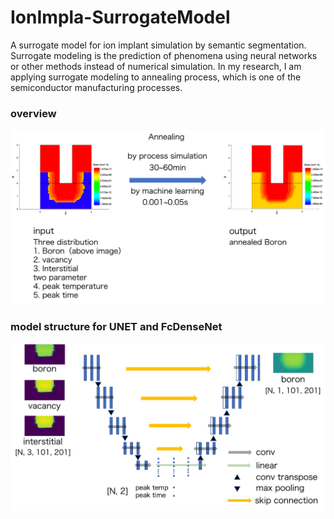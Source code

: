 # IonImpla-SurrogateModel
A surrogate model for ion implant simulation by semantic segmentation.
Surrogate modeling is the prediction of phenomena using neural networks or other methods instead of numerical simulation.
In my research, I am applying surrogate modeling to annealing process, which is one of the semiconductor manufacturing processes.

### overview
![overview](images/overview.png)

### model structure for UNET and FcDenseNet
![model](images/model.png)